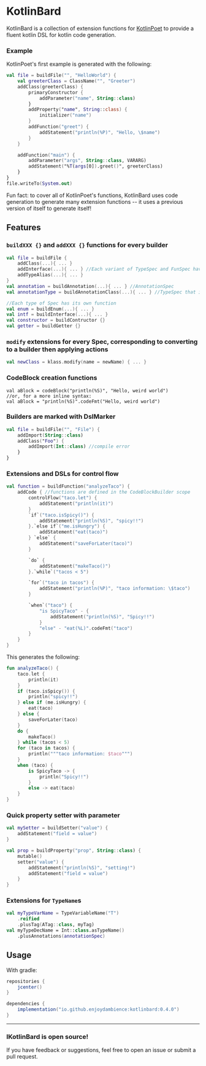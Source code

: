# KotlinBard

KotlinBard is a collection of extension functions for [KotlinPoet](https://github.com/square/kotlinpoet) to provide a
fluent kotlin DSL for kotlin code generation.

### Example

KotlinPoet's first example is generated with the following:

```kotlin
val file = buildFile("", "HelloWorld") {
    val greeterClass = ClassName("", "Greeter")
    addClass(greeterClass) {
        primaryConstructor {
            addParameter("name", String::class)
        }
        addProperty("name", String::class) {
            initializer("name")
        }
        addFunction("greet") {
            addStatement("println(%P)", "Hello, \$name")
        }
    }

    addFunction("main") {
        addParameter("args", String::class, VARARG)
        addStatement("%T(args[0]).greet()", greeterClass)
    }
}
file.writeTo(System.out)
```

Fun fact: to cover all of KotlinPoet's functions, KotlinBard uses code generation to generate many extension functions
-- it uses a previous version of itself to generate itself!

## Features

### `buildXXX {}` and `addXXX {}` functions for every builder

```kotlin
val file = buildFile {
    addClass(...){ ... }
    addInterface(...){ ... } //Each variant of TypeSpec and FunSpec have separate functions
    addTypeAlias(...){ ... }
}
val annotation = buildAnnotation(...){ ... } //AnnotationSpec
val annotationType = buildAnnotationClass(...){ ... } //TypeSpec that is an annotation class

//Each type of Spec has its own function
val enum = buildEnum(...){ ... }
val intf = buildInterface(...){ ... }
val constructor = buildContructor {}
val getter = buildGetter {}
```

### `modify` extensions for every Spec, corresponding to converting to a builder then applying actions

```kotlin
val newClass = klass.modify(name = newName) { ... }
```

### CodeBlock creation functions

```
val aBlock = codeBlock("println(%S)", "Hello, weird world")
//or, for a more inline syntax:
val aBlock = "println(%S)".codeFmt("Hello, weird world")
```

### Builders are marked with DslMarker

```kotlin
val file = buildFile("", "File") {
    addImport(String::class)
    addClass("Foo") {
        addImport(Int::class) //compile error
    }
}
```

### Extensions and DSLs for control flow

```kotlin
val function = buildFunction("analyzeTaco") {
    addCode { //functions are defined in the CodeBlockBuilder scope
        controlFlow("taco.let") {
            addStatement("println(it)")
        }
        `if`("taco.isSpicy()") {
            addStatement("println(%S)", "spicy!!")
        }.`else if`("me.isHungry") {
            addStatement("eat(taco)")
        } `else` {
            addStatement("saveForLater(taco)")
        }

        `do` {
            addStatement("makeTaco()")
        }.`while`("tacos < 5")

        `for`("taco in tacos") {
            addStatement("println(%P)", "taco information: \$taco")
        }

        `when`("taco") {
            "is SpicyTaco" - {
                addStatement("println(%S)", "Spicy!!")
            }
            "else" - "eat(%L)".codeFmt("taco")
        }
    }
}
```

This generates the following:

```kotlin
fun analyzeTaco() {
    taco.let {
        println(it)
    }
    if (taco.isSpicy()) {
        println("spicy!!")
    } else if (me.isHungry) {
        eat(taco)
    } else {
        saveForLater(taco)
    }
    do {
        makeTaco()
    } while (tacos < 5)
    for (taco in tacos) {
        println("""taco information: $taco""")
    }
    when (taco) {
        is SpicyTaco -> {
            println("Spicy!!")
        }
        else -> eat(taco)
    }
}
```

### Quick property setter with parameter

```kotlin
val mySetter = buildSetter("value") {
    addStatement("field = value")
}

val prop = buildProperty("prop", String::class) {
    mutable()
    setter("value") {
        addStatement("println(%S)", "setting!")
        addStatement("field = value")
    }
}
```

### Extensions for `TypeName`s

```kotlin
val myTypeVarName = TypeVariableName("T")
    .reified
    .plusTag(ATag::class, myTag)
val myTypeDecName = Int::class.asTypeName()
    .plusAnnotations(annotationSpec)
```

## Usage

With gradle:

```groovy
repositories {
    jcenter()
}

dependencies {
    implementation("io.github.enjoydambience:kotlinbard:0.4.0")
}
```

----

### lKotlinBard is open source!

If you have feedback or suggestions, feel free to open an issue or submit a pull request.
